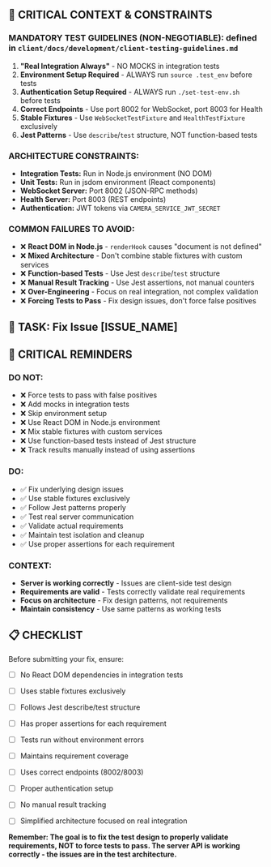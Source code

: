 ## 🚨 CRITICAL CONTEXT & CONSTRAINTS

### **MANDATORY TEST GUIDELINES (NON-NEGOTIABLE): defined in `client/docs/development/client-testing-guidelines.md`**
1. **"Real Integration Always"** - NO MOCKS in integration tests
2. **Environment Setup Required** - ALWAYS run `source .test_env` before tests
3. **Authentication Setup Required** - ALWAYS run `./set-test-env.sh` before tests
4. **Correct Endpoints** - Use port 8002 for WebSocket, port 8003 for Health
5. **Stable Fixtures** - Use `WebSocketTestFixture` and `HealthTestFixture` exclusively
6. **Jest Patterns** - Use `describe`/`test` structure, NOT function-based tests

### **ARCHITECTURE CONSTRAINTS:**
- **Integration Tests:** Run in Node.js environment (NO DOM)
- **Unit Tests:** Run in jsdom environment (React components)
- **WebSocket Server:** Port 8002 (JSON-RPC methods)
- **Health Server:** Port 8003 (REST endpoints)
- **Authentication:** JWT tokens via `CAMERA_SERVICE_JWT_SECRET`

### **COMMON FAILURES TO AVOID:**
- ❌ **React DOM in Node.js** - `renderHook` causes "document is not defined"
- ❌ **Mixed Architecture** - Don't combine stable fixtures with custom services
- ❌ **Function-based Tests** - Use Jest `describe`/`test` structure
- ❌ **Manual Result Tracking** - Use Jest assertions, not manual counters
- ❌ **Over-Engineering** - Focus on real integration, not complex validation
- ❌ **Forcing Tests to Pass** - Fix design issues, don't force false positives


## 🎯 TASK: Fix Issue [ISSUE_NAME]

## 🚨 CRITICAL REMINDERS

### **DO NOT:**
- ❌ Force tests to pass with false positives
- ❌ Add mocks in integration tests
- ❌ Skip environment setup
- ❌ Use React DOM in Node.js environment
- ❌ Mix stable fixtures with custom services
- ❌ Use function-based tests instead of Jest structure
- ❌ Track results manually instead of using assertions

### **DO:**
- ✅ Fix underlying design issues
- ✅ Use stable fixtures exclusively
- ✅ Follow Jest patterns properly
- ✅ Test real server communication
- ✅ Validate actual requirements
- ✅ Maintain test isolation and cleanup
- ✅ Use proper assertions for each requirement

### **CONTEXT:**
- **Server is working correctly** - Issues are client-side test design
- **Requirements are valid** - Tests correctly validate real requirements
- **Focus on architecture** - Fix design patterns, not requirements
- **Maintain consistency** - Use same patterns as working tests


## 📋 CHECKLIST

Before submitting your fix, ensure:

- [ ] No React DOM dependencies in integration tests
- [ ] Uses stable fixtures exclusively
- [ ] Follows Jest describe/test structure
- [ ] Has proper assertions for each requirement
- [ ] Tests run without environment errors
- [ ] Maintains requirement coverage
- [ ] Uses correct endpoints (8002/8003)
- [ ] Proper authentication setup
- [ ] No manual result tracking
- [ ] Simplified architecture focused on real integration


**Remember: The goal is to fix the test design to properly validate requirements, NOT to force tests to pass. The server API is working correctly - the issues are in the test architecture.**
